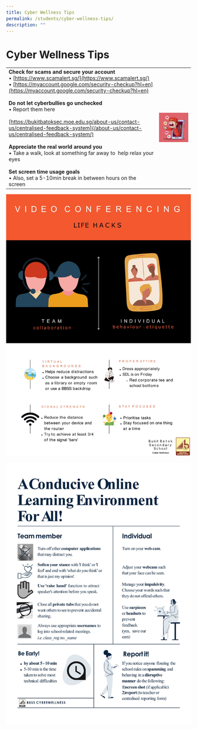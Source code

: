 ```yaml
---
title: Cyber Wellness Tips
permalink: /students/cyber-wellness-tips/
description: ""
---
```

# Cyber Wellness Tips

|   |   |
|---|---|
|**Check for scams and secure your account**<br>   •  [https://www.scamalert.sg/](https://www.scamalert.sg/)<br>•  [https://myaccount.google.com/security-checkup?hl=en](https://myaccount.google.com/security-checkup?hl=en)<br><br> **Do not let cyberbullies go unchecked** <br>•  Report them here <br><br>[https://bukitbatoksec.moe.edu.sg/about-us/contact-us/centralised-feedback-system](/about-us/contact-us/centralised-feedback-system/)<br><br>**Appreciate the real world around you**<br>   • Take a walk, look at something far away to  help relax your eyes<br><br>**Set screen time usage goals**<br> •  Also, set a 5-10min break in between hours on the screen   |![](/images/Our%20BBSS%20Experience/BBSS%20Student%20Wellbeing/Student/CW2.jpg)   |


![](/images/Our%20BBSS%20Experience/BBSS%20Student%20Wellbeing/Student/Slide1.jpg)

![](/images/Our%20BBSS%20Experience/BBSS%20Student%20Wellbeing/Student/Slide2.jpg)